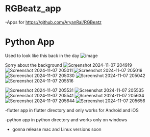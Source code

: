 # RGBeatz_app
-Apps for https://github.com/AryanRai/RGBeatz

# Python App
Used to look like this back in the day
![image](https://github.com/user-attachments/assets/939bff89-98f9-4e88-873a-e6be029ba4c9)

Sorry about the background
![Screenshot 2024-11-07 204919](https://github.com/user-attachments/assets/5e5a9725-db35-4b9e-8b90-ee8e37a81dd3)
![Screenshot 2024-11-07 205011](https://github.com/user-attachments/assets/73aa390c-657a-4a1f-801b-1ec9f046daa8)
![Screenshot 2024-11-07 205019](https://github.com/user-attachments/assets/d6873535-25bb-4dd9-b228-8751d69db254)
![Screenshot 2024-11-07 205030](https://github.com/user-attachments/assets/859ad1b8-4b6b-4f83-b708-6e978f828528)
![Screenshot 2024-11-07 205042](https://github.com/user-attachments/assets/b42489e0-8c2b-4cd2-84fe-080126bde355)
![Screenshot 2024-11-07 205516](https://github.com/user-attachments/assets/86add7a7-c37f-42e4-a3ab-79ca8b879e56)

![Screenshot 2024-11-07 205531](https://github.com/user-attachments/assets/a9eb8df3-4656-4e20-8235-3c78e7fd537a)
![Screenshot 2024-11-07 205535](https://github.com/user-attachments/assets/4fcc28cc-ac8d-403e-9ef4-2efde672e162)
![Screenshot 2024-11-07 205541](https://github.com/user-attachments/assets/22e24f88-417c-429c-b7e7-bc2f3488aee8)
![Screenshot 2024-11-07 205634](https://github.com/user-attachments/assets/29e76f8c-717a-4632-8768-3e06df5593a1)
![Screenshot 2024-11-07 205644](https://github.com/user-attachments/assets/69004dfe-adc9-4fa0-8e88-88a83545455a)
![Screenshot 2024-11-07 205656](https://github.com/user-attachments/assets/07ccbc39-c218-4658-9836-71ec1527773b)


-flutter app in flutter directory and only works for Android and iOS

-python app in python directory and works only on windows 

- gonna release mac and Linux versions soon
